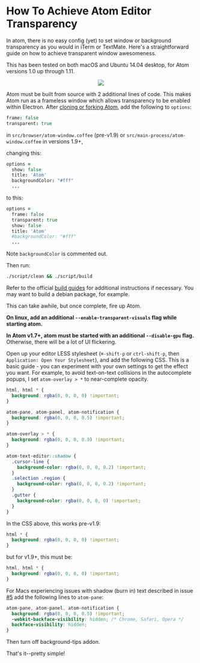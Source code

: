 # How To Achieve Atom Editor Transparency

In atom, there is no easy config (yet) to set window or background transparency as you would in iTerm or TextMate. Here's a straightforward guide on how to achieve transparent window awesomeness.

This has been tested on both macOS and Ubuntu 14.04 desktop, for Atom versions 1.0 up through 1.11.

<p align="center">
  <img src="screenshot.png" />
</p>

Atom must be built from source with 2 additional lines of code. This makes Atom run as a frameless window which allows transparency to be enabled within Electron. After [cloning or forking Atom](https://github.com/atom/atom), add the following to `options`:

```coffeescript
frame: false
transparent: true
```

in `src/browser/atom-window.coffee` (pre-v1.9) or `src/main-process/atom-window.coffee` in versions 1.9+,

changing this:

```coffeescript
options =
  show: false
  title: 'Atom'
  backgroundColor: "#fff"
  ...
```

to this:

```coffeescript
options =
  frame: false
  transparent: true
  show: false
  title: 'Atom'
  #backgroundColor: "#fff"
  ...
```

Note `backgroundColor` is commented out.

Then run:

```sh
./script/clean && ./script/build
```

Refer to the official [build guides](https://github.com/atom/atom#building) for additional instructions if necessary. You may want to build a debian package, for example.

This can take awhile, but once complete, fire up Atom.

**On linux, add an additional `--enable-transparent-visuals` flag while starting atom.**

**In Atom v1.7+, atom must be started with an additional `--disable-gpu` flag.** Otherwise, there will be a lot of UI flickering.

Open up your editor LESS stylesheet (`⌘-shift-p` or `ctrl-shift-p`, then `Application: Open Your Stylesheet`), and add the following CSS. This is a basic guide - you can experiment with your own settings to get the effect you want. For example, to avoid text-on-text collisions in the autocomplete popups, I set `atom-overlay > *` to near-complete opacity.

```css
html, html * {
  background: rgba(0, 0, 0, 0) !important;
}

atom-pane, atom-panel, atom-notification {
  background: rgba(0, 0, 0, 0.5) !important;
}

atom-overlay > * {
  background: rgba(0, 0, 0, 0.9) !important;
}

atom-text-editor::shadow {
  .cursor-line {
    background-color: rgba(0, 0, 0, 0.2) !important;
  }
  .selection .region {
    background-color: rgba(0, 0, 0, 0.2) !important;
  }
  .gutter {
    background-color: rgba(0, 0, 0, 0) !important;
  }
}
```

In the CSS above, this works pre-v1.9:

```css
html * {
  background: rgba(0, 0, 0, 0) !important;
}
```

but for v1.9+, this must be:

```css
html, html * {
  background: rgba(0, 0, 0, 0) !important;
}
```

For Macs experiencing issues with shadow (burn in) text described in issue [#5](https://github.com/transcranial/atom-transparency/issues/5) add the following lines to `atom-pane`:
```css
atom-pane, atom-panel, atom-notification {
  background: rgba(0, 0, 0, 0.5) !important;
  -webkit-backface-visibility: hidden; /* Chrome, Safari, Opera */
  backface-visibility: hidden;
}
```
Then turn off background-tips addon.

That's it--pretty simple!
